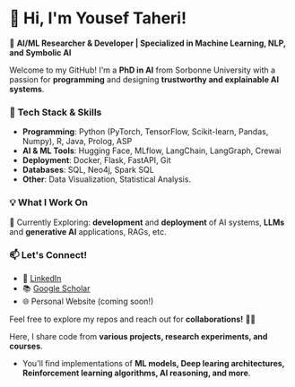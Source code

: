 # 👋 Hi, I'm Yousef Taheri!  

🚀 **AI/ML Researcher & Developer | Specialized in Machine Learning, NLP, and Symbolic AI**  

Welcome to my GitHub! I'm a **PhD in AI** from Sorbonne University with a passion for **programming**  and designing **trustworthy and explainable AI systems**.

### 🔧 **Tech Stack & Skills**  
- **Programming**: Python (PyTorch, TensorFlow, Scikit-learn, Pandas, Numpy), R, Java, Prolog, ASP  
- **AI & ML Tools**: Hugging Face, MLflow, LangChain, LangGraph, Crewai  
- **Deployment**: Docker, Flask, FastAPI, Git  
- **Databases**: SQL, Neo4j, Spark SQL  
- **Other**: Data Visualization, Statistical Analysis.  

### 💡 **What I Work On**  
🔹 Currently Exploring: **development** and **deployment** of AI systems, **LLMs** and **generative AI** applications, RAGs, etc.

### 📫 **Let's Connect!**  
- 💼 [LinkedIn](https://www.linkedin.com/in/yousef-taheri-0403205a/)  
- 📚 [Google Scholar](http://scholar.google.com/citations?user=IN72HckAAAAJ)  
- 🌐 Personal Website (coming soon!)  

Feel free to explore my repos and reach out for **collaborations!** 🤖✨  


Here, I share code from **various projects, research experiments, and courses**. 
- You'll find implementations of **ML models, Deep learing architectures, Reinforcement learning algorithms, AI reasoning, and more**.





<!---
yousef-taheri/yousef-taheri is a ✨ special ✨ repository because its `README.md` (this file) appears on your GitHub profile.
You can click the Preview link to take a look at your changes.
--->

